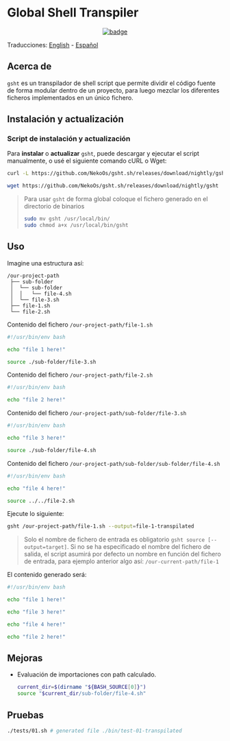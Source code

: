 # Global Shell Transpiler

<p style="text-align: center;" align="center">
  <a href="https://github.com/NekoOs/gsht.sh/actions"> 
     <img alt="badge" src="https://github.com/NekoOs/gsht.sh/actions/workflows/package.yml/badge.svg">
  </a>
</p>

Traducciones: [English](README.md) - [Español](README.es_ES.md)

## Acerca de

`gsht` es un transpilador de shell script que permite dividir el código fuente de forma modular dentro de un proyecto, 
para luego mezclar los diferentes ficheros implementados en un único fichero.

## Instalación y actualización

### Script de instalación y actualización

Para **instalar** o **actualizar** `gsht`, puede descargar y ejecutar el script manualmente, o usé el siguiente comando 
cURL o Wget:

```bash
curl -L https://github.com/NekoOs/gsht.sh/releases/download/nightly/gsht > gsht
```
```bash
wget https://github.com/NekoOs/gsht.sh/releases/download/nightly/gsht
```

> Para usar `gsht` de forma global coloque el fichero generado en el directorio de binarios
> ```bash
> sudo mv gsht /usr/local/bin/
> sudo chmod a+x /usr/local/bin/gsht
> ```

## Uso

Imagine una estructura así:

```text
/our-project-path
 ├── sub-folder
 │  └── sub-folder
 │  │   └── file-4.sh
 │  └── file-3.sh
 ├── file-1.sh
 └── file-2.sh   
```

Contenido del fichero `/our-project-path/file-1.sh`

```bash
#!/usr/bin/env bash

echo "file 1 here!"

source ./sub-folder/file-3.sh 
```

Contenido del fichero `/our-project-path/file-2.sh`

```bash
#!/usr/bin/env bash

echo "file 2 here!" 
```

Contenido del fichero `/our-project-path/sub-folder/file-3.sh`

```bash
#!/usr/bin/env bash

echo "file 3 here!"

source ./sub-folder/file-4.sh
```

Contenido del fichero `/our-project-path/sub-folder/sub-folder/file-4.sh`

```bash
#!/usr/bin/env bash

echo "file 4 here!"

source ../../file-2.sh 
```

Ejecute lo siguiente:

```sh
gsht /our-project-path/file-1.sh --output=file-1-transpilated
```

> Solo el nombre de fichero de entrada es obligatorio `gsht source [--output=target]`.
> Si no se ha especificado el nombre del fichero de salida, el script asumirá por defecto un nombre en función del 
> fichero de entrada, para ejemplo anterior algo así: `/our-current-path/file-1` 

El contenido generado será:

```bash
#!/usr/bin/env bash

echo "file 1 here!"

echo "file 3 here!"

echo "file 4 here!"

echo "file 2 here!"
```

## Mejoras

- Evaluación de importaciones con path calculado.
  ```bash
  current_dir=$(dirname "${BASH_SOURCE[0]}")
  source "$current_dir/sub-folder/file-4.sh"
  ```

## Pruebas

```bash
./tests/01.sh # generated file ./bin/test-01-transpilated
```

[1]: https://github.com/NekoOs/gsht.sh
[2]: https://github.com/NekoOs/gsht.sh/blob/master/install.sh
